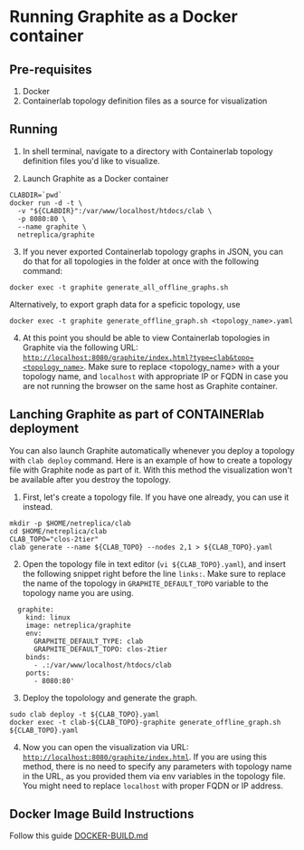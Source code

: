 # Running Graphite as a Docker container

## Pre-requisites

1. Docker
2. Containerlab topology definition files as a source for visualization

## Running

1. In shell terminal, navigate to a directory with Containerlab topology definition files you'd like to visualize.

2. Launch Graphite as a Docker container

```Shell
CLABDIR=`pwd`
docker run -d -t \
  -v "${CLABDIR}":/var/www/localhost/htdocs/clab \
  -p 8080:80 \
  --name graphite \
  netreplica/graphite
````

3. If you never exported Containerlab topology graphs in JSON, you can do that for all topologies in the folder at once with the following command:

```Shell
docker exec -t graphite generate_all_offline_graphs.sh
````

  Alternatively, to export graph data for a speficic topology, use
  
```Shell
docker exec -t graphite generate_offline_graph.sh <topology_name>.yaml
````

4. At this point you should be able to view Containerlab topologies in Graphite via the following URL: [`http://localhost:8080/graphite/index.html?type=clab&topo=<topology_name>`](http://localhost:8080/graphite/index.html?type=clab&topo=<topology_name>). Make sure to replace <topology_name> with a your topology name, and `localhost` with appropriate IP or FQDN in case you are not running the browser on the same host as Graphite container.

## Lanching Graphite as part of CONTAINERlab deployment

You can also launch Graphite automatically whenever you deploy a topology with `clab deploy` command. Here is an example of how to create a topology file with Graphite node as part of it. With this method the visualization won't be available after you destroy the topology.

1. First, let's create a topology file. If you have one already, you can use it instead.

  ```Shell
  mkdir -p $HOME/netreplica/clab
  cd $HOME/netreplica/clab
  CLAB_TOPO="clos-2tier"
  clab generate --name ${CLAB_TOPO} --nodes 2,1 > ${CLAB_TOPO}.yaml
  ````
  
2. Open the topology file in text editor (`vi ${CLAB_TOPO}.yaml`), and insert the following snippet right before the line `links:`. Make sure to replace the name of the topology in `GRAPHITE_DEFAULT_TOPO` variable to the topology name you are using.

  ```Shell
    graphite:
      kind: linux
      image: netreplica/graphite
      env:
        GRAPHITE_DEFAULT_TYPE: clab
        GRAPHITE_DEFAULT_TOPO: clos-2tier
      binds:
        - .:/var/www/localhost/htdocs/clab
      ports:
        - 8080:80'
  ````

3. Deploy the topolology and generate the graph.

  ```Shell
  sudo clab deploy -t ${CLAB_TOPO}.yaml
  docker exec -t clab-${CLAB_TOPO}-graphite generate_offline_graph.sh ${CLAB_TOPO}.yaml
  ````

4. Now you can open the visualization via URL: [`http://localhost:8080/graphite/index.html`](http://localhost:8080/graphite/index.html). If you are using this method, there is no need to specify any parameters with topology name in the URL, as you provided them via env variables in the topology file. You might need to replace `localhost` with proper FQDN or IP address.

## Docker Image Build Instructions

Follow this guide [DOCKER-BUILD.md](DOCKER-BUILD.md)
